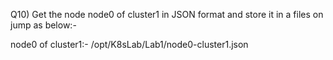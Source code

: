 Q10) Get the node node0 of cluster1 in JSON format and store it in a files on jump as below:-

node0 of cluster1:- /opt/K8sLab/Lab1/node0-cluster1.json 
